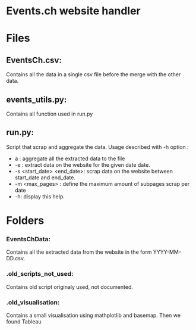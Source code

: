 # Events.ch website handler

# Files
## EventsCh.csv:
Contains all the data in a single csv file before the merge with the other data.

## events_utils.py:
Contains all function used in run.py

## run.py:
Script that scrap and aggregate the data. Usage described with -h option :

* a <filename>: aggregate all the extracted data to the file <filename>
* -e <date>: extract data on the website for the given date date.
* -s <start_date> <end_date>: scrap data on the website between start_date and end_date.
* -m <max_pages> : define the maximum amount of subpages scrap per date
* -h: display this help.

# Folders
### EventsChData:
Contains all the extracted data from the website in the form YYYY-MM-DD.csv.

### .old_scripts_not_used:
Contains old script originaly used, not documented.

### .old_visualisation:
Contains a small visualisation using mathplotlib and basemap. Then we found Tableau
